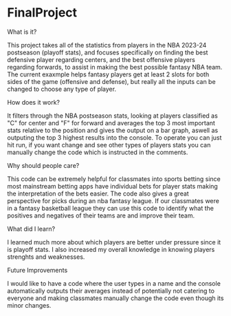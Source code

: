 # FinalProject

What is it?

  This project takes all of the statistics from players in the NBA 2023-24 postseason (playoff stats), and focuses specifically on finding the best defensive player regarding centers, and the best offensive players regarding forwards, to assist in making the best possible   fantasy NBA team. The current exaxmple helps fantasy players get at least 2 slots for both sides of the game (offensive and defense), but really all the inputs can be changed to choose any type of player. 

How does it work?

  It filters through the NBA postseason stats, looking at players classified as "C" for center and "F" for forward and averages the top 3 most important stats relative to the position and gives the output on a bar graph, aswell as outputing the top 3 highest results into   the console. To operate you can just hit run, if you want change and see other types of players stats you can manually change the code which is instructed in the comments. 

Why should people care?

  This code can be extremely helpful for classmates into sports betting since most mainstream betting apps have individual bets for player stats making the interpretation of the bets easier. The code also gives a great perspective for picks during an nba fantasy league. If our classmates were in a fantasy basketball   league they can use this code to identify what the positives and negatives of their teams are and improve their team. 

What did I learn?

  I learned much more about which players are better under pressure since it is playoff stats. I also increased my overall knowledge in knowing players strenghts and weaknesses. 

Future Improvements

  I would like to have a code where the user types in a name and the console automatically outputs their averages instead of potentially not catering to everyone and making classmates manually change the code even though its minor changes. 
